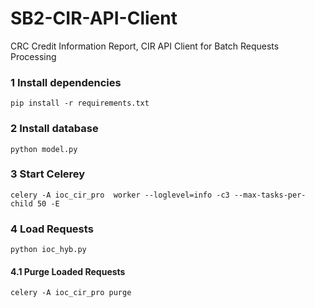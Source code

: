 # SB2-CIR-API-Client
CRC Credit Information Report, CIR API Client for Batch Requests Processing


### 1 Install dependencies
```pip install -r requirements.txt```

### 2 Install database
```python model.py```

### 3 Start Celerey
```celery -A ioc_cir_pro  worker --loglevel=info -c3 --max-tasks-per-child 50 -E```

### 4 Load Requests
```python ioc_hyb.py```

#### 4.1 Purge Loaded Requests
```celery -A ioc_cir_pro purge```